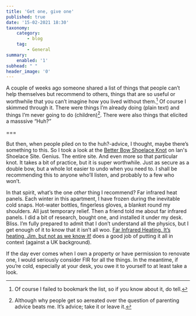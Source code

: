 ```yaml
---
title: 'Get one, give one'
published: true
date: '15-02-2021 18:30'
taxonomy:
    category:
        - blog
    tag:
        - General
summary:
    enabled: '1'
subhead: " "
header_image: '0'
---
```


A couple of weeks ago someone shared a list of things that people can’t help themselves but recommend to others, things that are so useful or worthwhile that you can’t imagine how you lived without them.[^2] Of course I skimmed through it. There were things I’m already doing (plain text) and things I’m never going to do (children)[^1]. There were also things that elicited a masssive “Huh?”

===

But then, when people piled on to the huh?-advice, I thought, maybe there’s something to this. So I took a look at the [Better Bow Shoelace Knot](https://www.fieggen.com/shoelace/betterbowknot.htm) on Ian's Shoelace Site. Genius. The entire site. And even more so that particular knot. It takes a bit of practice, but it is super worthwhile. Just as secure as a double bow, but a whole lot easier to undo when you need to. I shall be recommending this to anyone who’ll listen, and probably to a few who won’t.

In that spirit, what’s the one _other_ thing I recommend? Far infrared heat panels. Each winter in this apartment, I have frozen during the inevitable cold snaps. Hot-water bottles, fingerless gloves, a blanket round my shoulders. All just temporary relief. Then a friend told me about far infrared panels. I did a bit of research, bought one, and installed it under my desk. Bliss. I’m fully prepared to admit that I don’t understand all the physics, but I get enough of it to know that it isn’t all woo. [Far Infrared Heating. It’s heating, Jim, but not as we know it!](https://www.acchaus.com/blog/far-infrared-heating-its-heating-jim-but-not-as-we-know-it/) does a good job of putting it all in context (against a UK background).

If the day ever comes when I own a property or have permission to renovate one, I would seriously consider FIR for all the things. In the meantime, if you’re cold, especially at your desk, you owe it to yourself to at least take a look.

[^1]: Although why people get so aereated over the question of parenting advice beats me. It’s advice; take it or leave it.

[^2]: Of course I failed to bookmark the list, so if you know about it, do tell.